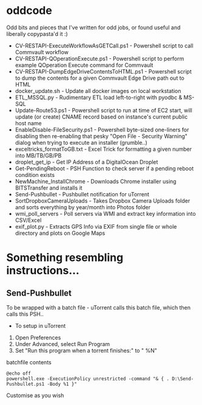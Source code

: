 # oddcode
Odd bits and pieces that I've written for odd jobs, or found useful and liberally copypasta'd it :)

* CV-RESTAPI-ExecuteWorkflowAsGETCall.ps1 - Powershell script to call Commvault workflow
* CV-RESTAPI-QOperationExecute.ps1 - Powershell script to perform example QOperation Execute command for Commvault
* CV-RESTAPI-DumpEdgeDriveContentsToHTML.ps1 - Powershell script to dump the contents for a given Commvault Edge Drive path out to HTML
* docker_update.sh - Update all docker images on local workstation
* ETL_MSSQL.py - Rudimentary ETL load left-to-right with pyodbc & MS-SQL
* Update-Route53.ps1 - Powershell script to run at time of EC2 start, will update (or create) CNAME record based on instance's current public host name
* EnableDisable-FileSecurity.ps1 - Powershell byte-sized one-liners for disabling then re-enabling that pesky "Open File - Security Warning" dialog when trying to execute an installer (grumble..)
* exceltricks_formatToGB.txt - Excel Trick for formatting a given number into MB/TB/GB/PB
* droplet_get_ip - Get IP Address of a DigitalOcean Droplet
* Get-PendingReboot - PSH Function to check server if a pending reboot condition exists
* NewMachine_InstallChrome - Downloads Chrome installer using BITSTransfer and installs it
* Send-Pushbullet - Pushbullet notification for uTorrent
* SortDropboxCameraUploads - Takes Dropbox Camera Uploads folder and sorts everything by year/month into Photos folder
* wmi_poll_servers - Poll servers via WMI and extract key information into CSV/Excel
* exif_plot.py - Extracts GPS Info via EXIF from single file or whole directory and plots on Google Maps

# Something resembling instructions...

## Send-Pushbullet

To be wrapped with a batch file - uTorrent calls this batch file, which then calls this PSH..
* To setup in uTorrent
1. Open Preferences
2. Under Advanced, select Run Program
3. Set "Run this program when a torrent finishes:" to "<path to batch file> %N"

batchfile contents
```
@echo off
powershell.exe -ExecutionPolicy unrestricted -command "& { . D:\Send-Pushbullet.ps1 -Body %1 }"
```

Customise as you wish
